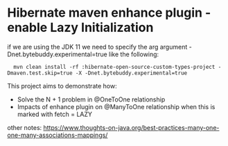 # Hibernate maven enhance plugin - enable Lazy Initialization 


if we are using the JDK 11 we need to specify the arg argument -Dnet.bytebuddy.experimental=true like the following:
```
  mvn clean install -rf :hibernate-open-source-custom-types-project -Dmaven.test.skip=true -X -Dnet.bytebuddy.experimental=true
```  

This project aims to demonstrate how:
 
* Solve the N + 1 problem in @OneToOne relationship
* Impacts of enhance plugin on @ManyToOne relationship when this is marked with fetch = LAZY


other notes:
https://www.thoughts-on-java.org/best-practices-many-one-one-many-associations-mappings/